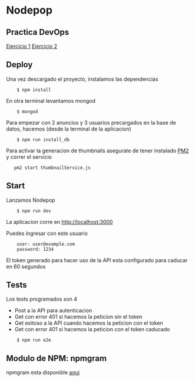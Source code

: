 Nodepop
=======

## Practica DevOps
[Ejercicio 1](http://ec2-18-217-102-39.us-east-2.compute.amazonaws.com/)
[Ejercicio 2](http://18.217.102.39/)

## Deploy

Una vez descargado el proyecto, instalamos las dependencias
```
    $ npm install
```

En otra terminal levantamos mongod
```
    $ mongod
```

Para empezar con 2 anuncios y 3 usuarios precargados en la base de datos, hacemos (desde la terminal de la aplicacion)
```
    $ npm run install_db
```

Para activar la generacion de thumbnails asegurate de tener instalado [PM2](http://pm2.keymetrics.io/) y correr el servicio
```
   pm2 start thumbnailService.js
```

## Start

Lanzamos Nodepop
```
    $ npm run dev
```

La aplicacion corre en [http://localhost:3000](http://localhost:3000)

Puedes ingresar con este usuario
```
    user: user@example.com
    password: 1234
```

El token generado para hacer uso de la API esta configurado para caducar en 60 segundos

## Tests

Los tests programados son 4

* Post a la API para autenticacion
* Get con error 401 si hacemos la peticion sin el token
* Get exitoso a la API cuando hacemos la peticion con el token
* Get con error 401 si hacemos la peticion con el token caducado
```
    $ npm run e2e
```

## Modulo de NPM: npmgram

npmgram esta disponible [aqui](https://www.npmjs.com/package/npmgram)